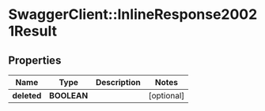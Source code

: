 # SwaggerClient::InlineResponse20021Result

## Properties
Name | Type | Description | Notes
------------ | ------------- | ------------- | -------------
**deleted** | **BOOLEAN** |  | [optional] 


